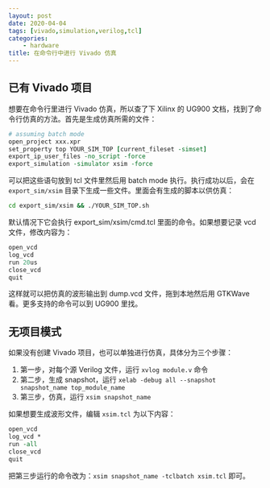 ```yaml
---
layout: post
date: 2020-04-04
tags: [vivado,simulation,verilog,tcl]
categories:
    - hardware
title: 在命令行中进行 Vivado 仿真
---
```


## 已有 Vivado 项目

想要在命令行里进行 Vivado 仿真，所以查了下 Xilinx 的 UG900 文档，找到了命令行仿真的方法。首先是生成仿真所需的文件：

```tcl
# assuming batch mode
open_project xxx.xpr
set_property top YOUR_SIM_TOP [current_fileset -simset]
export_ip_user_files -no_script -force
export_simulation -simulator xsim -force
```

可以把这些语句放到 tcl 文件里然后用 batch mode 执行。执行成功以后，会在 `export_sim/xsim` 目录下生成一些文件。里面会有生成的脚本以供仿真：

```bash
cd export_sim/xsim && ./YOUR_SIM_TOP.sh
```

默认情况下它会执行 export_sim/xsim/cmd.tcl 里面的命令。如果想要记录 vcd 文件，修改内容为：

```tcl
open_vcd
log_vcd
run 20us
close_vcd
quit
```

这样就可以把仿真的波形输出到 dump.vcd 文件，拖到本地然后用 GTKWave 看。更多支持的命令可以到 UG900 里找。

## 无项目模式

如果没有创建 Vivado 项目，也可以单独进行仿真，具体分为三个步骤：

1. 第一步，对每个源 Verilog 文件，运行 `xvlog module.v` 命令
2. 第二步，生成 snapshot，运行 `xelab -debug all --snapshot snapshot_name top_module_name`
3. 第三步，仿真，运行 `xsim snapshot_name`

如果想要生成波形文件，编辑 `xsim.tcl` 为以下内容：

```tcl
open_vcd
log_vcd *
run -all
close_vcd
quit
```

把第三步运行的命令改为：`xsim snapshot_name -tclbatch xsim.tcl` 即可。
